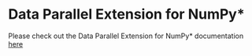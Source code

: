 # Data Parallel Extension for NumPy*
Please check out the Data Parallel Extension for NumPy* documentation [here](https://intelpython.github.io/dpnp/)

